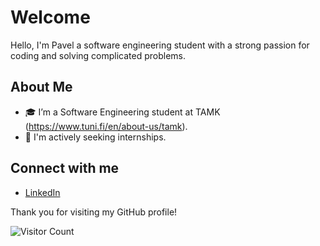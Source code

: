 # Welcome

Hello, I'm Pavel a software engineering student with a strong passion for coding and solving complicated
problems.

## About Me

- :mortar_board: I’m a Software Engineering student at TAMK (https://www.tuni.fi/en/about-us/tamk).
- :briefcase: I'm actively seeking internships.

## Connect with me

- [LinkedIn](https://www.linkedin.com/in/pavel-kudelko-a29066295/)
  

Thank you for visiting my GitHub profile!

![Visitor Count](https://visitor-badge.laobi.icu/badge?page_id=your_username.your_username)
